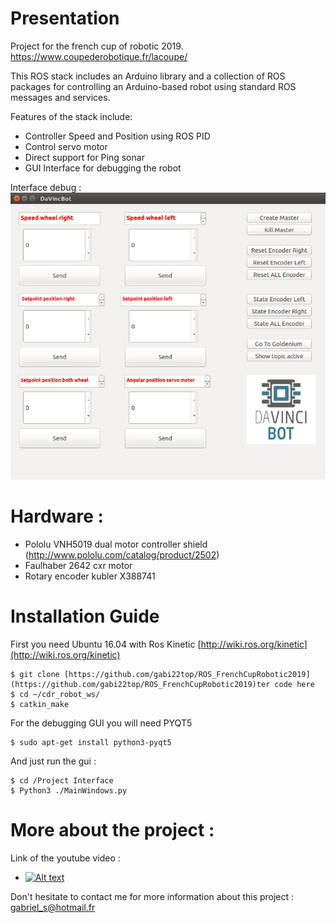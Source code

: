 
# Presentation
Project for the french cup of robotic 2019. https://www.coupederobotique.fr/lacoupe/

This ROS stack includes an Arduino library and a collection of ROS packages for controlling an Arduino-based robot using standard ROS messages and services. 


Features of the stack include:
- Controller Speed and Position using ROS PID 
- Control servo motor
- Direct support for Ping sonar
- GUI Interface for debugging the robot 

Interface debug : 
![Screenshot](GUI_Robot.png)


# Hardware : 

- Pololu VNH5019 dual motor controller shield (http://www.pololu.com/catalog/product/2502) 
- Faulhaber 2642 cxr motor 
- Rotary encoder kubler X388741 

# Installation Guide 
First you need Ubuntu 16.04 with Ros Kinetic [http://wiki.ros.org/kinetic](http://wiki.ros.org/kinetic)

    $ git clone [https://github.com/gabi22top/ROS_FrenchCupRobotic2019](https://github.com/gabi22top/ROS_FrenchCupRobotic2019)ter code here
    $ cd ~/cdr_robot_ws/
    $ catkin_make


For the debugging GUI you will need PYQT5

    $ sudo apt-get install python3-pyqt5

And just run the gui : 

    $ cd /Project Interface
    $ Python3 ./MainWindows.py

# More about the project :
Link of the youtube video : 

- [![Alt text](https://img.youtube.com/vi/CekWTSOTMr8/0.jpg)](https://www.youtube.com/watch?v=CekWTSOTMr8) 

Don't hesitate to contact me for more information about this project : 
gabriel_s@hotmail.fr




